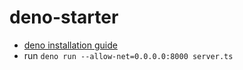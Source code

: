 # deno-starter

- [deno installation guide](https://deno.land/manual@v1.9.1/getting_started/installation)
- run `deno run --allow-net=0.0.0.0:8000 server.ts`